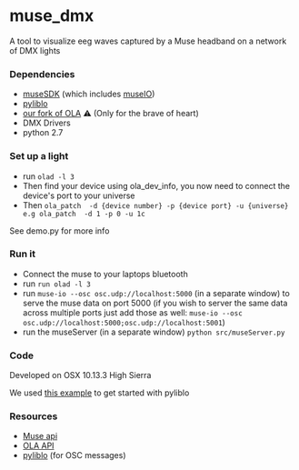 # muse_dmx
A tool to visualize eeg waves captured by a Muse headband on a network of DMX lights

### Dependencies
- [museSDK](http://developer.choosemuse.com/sdk/ios) (which includes [museIO](http://developer.choosemuse.com/tools/museio))
- [pyliblo](http://das.nasophon.de/pyliblo/)
- [our fork of OLA](https://github.com/Etragas/ola) ⚠️ (Only for the brave of heart)
- DMX Drivers
- python 2.7

### Set up a light

- run `olad -l 3`
- Then find your device using ola_dev_info, you now need to connect the device's port to your universe
- Then `ola_patch  -d {device number} -p {device port} -u {universe} e.g ola_patch  -d 1 -p 0 -u 1c`

See demo.py for more info

### Run it
- Connect the muse to your laptops bluetooth
- run `run olad -l 3`
- run `muse-io --osc osc.udp://localhost:5000` (in a separate window) to serve the muse data on port 5000 (if you wish to server the same data across multiple ports just add those as well: `muse-io --osc osc.udp://localhost:5000;osc.udp://localhost:5001`)
- run the museServer (in a separate window) `python src/museServer.py`

### Code
Developed on OSX 10.13.3 High Sierra

We used [this example](http://developer.choosemuse.com/research-tools-example/grabbing-data-from-museio-a-few-simple-examples-of-muse-osc-servers#python) to get started with pyliblo

### Resources
- [Muse api](http://developer.choosemuse.com/tools/available-data)
- [OLA API](https://www.openlighting.org/ola/developer-documentation/python-api/)
- [pyliblo](http://das.nasophon.de/pyliblo/) (for OSC messages)
